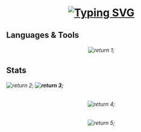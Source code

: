 <h1 align="center">
  <a href="https://git.io/typing-svg">
    <img src="https://readme-typing-svg.herokuapp.com?font=JetBrains+Mono&size=32&pause=1000&color=D27777&background=F3F3F3&center=true&vCenter=true&width=435&lines=Hello%2C+There+%F0%9F%91%8B" alt="Typing SVG" />
  </a>
</h1>

## Languages & Tools
<h6 align="center">
  <img src="https://skillicons.dev/icons?i=c,cpp,bash,git" alt="return 1;" />
</h6>

## Stats
<h6>
  <a align="left">
    <img src="https://github-readme-stats.vercel.app/api?username=LuccaC-M&count_private=true&show_icons=true&theme=tokyonight_duo" alt="return 2;" />
  </a>
  <b align="right">
    <img src="https://streak-stats.demolab.com?user=LuccaC-M&theme=tokyonight_duo&border_radius=9&stroke=0C324D" alt="return 3;" />
  </b>
</h6>

<h6 align="center">
  <img src="https://activity-graph.herokuapp.com/graph?username=LuccaC-M&theme=tokyo-night&bg_color=fbfbfc&hide_border=true" alt="return 4;" />
</h6>

<h6 align="center">
  <img src="https://github-readme-stats.vercel.app/api/top-langs/?username=LuccaC-M&theme=tokyonight_duo" alt="return 5;" />
</h6>

